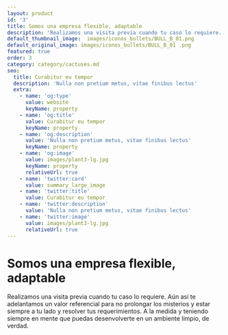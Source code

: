 ```yaml
---
layout: product
id: '3'
title: Somos una empresa flexible, adaptable
description: 'Realizamos una visita previa cuando tu caso lo requiere. Aún así te adelantamos un valor referencial para no prolongar los misterios y estar siempre a tu lado y resolver tus requerimientos. A la medida y teniendo siempre en mente que puedas desenvolverte en un ambiente limpio, de verdad.'
default_thumbnail_image:  images/iconos_bullets/BULL_B_01.png
default_original_image: images/iconos_bullets/BULL_B_01 .png
featured: true
order: 3
category: category/cactuses.md
seo:
  title: Curabitur eu tempor
  description: 'Nulla non pretium metus, vitae finibus lectus'
  extra:
    - name: 'og:type'
      value: website
      keyName: property
    - name: 'og:title'
      value: Curabitur eu tempor
      keyName: property
    - name: 'og:description'
      value: 'Nulla non pretium metus, vitae finibus lectus'
      keyName: property
    - name: 'og:image'
      value: images/plant3-lg.jpg
      keyName: property
      relativeUrl: true
    - name: 'twitter:card'
      value: summary_large_image
    - name: 'twitter:title'
      value: Curabitur eu tempor
    - name: 'twitter:description'
      value: 'Nulla non pretium metus, vitae finibus lectus'
    - name: 'twitter:image'
      value: images/plant3-lg.jpg
      relativeUrl: true
---
```


# Somos una empresa flexible, adaptable

Realizamos una visita previa cuando tu caso lo requiere. Aún así te adelantamos un valor referencial para no prolongar los misterios y estar siempre a tu lado y resolver tus requerimientos. A la medida y teniendo siempre en mente que puedas desenvolverte en un ambiente limpio, de verdad.